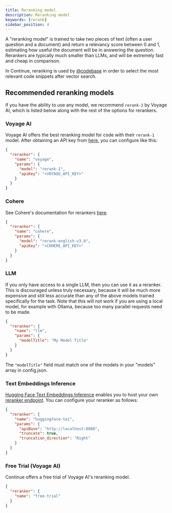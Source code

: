 ```yaml
---
title: Reranking model
description: Reranking model
keywords: [rerank]
sidebar_position: 4
---
```


A "reranking model" is trained to take two pieces of text (often a user question and a document) and return a relevancy score between 0 and 1, estimating how useful the document will be in answering the question. Rerankers are typically much smaller than LLMs, and will be extremely fast and cheap in comparison.

In Continue, reranking is used by [@codebase](../deep-dives/codebase.md) in order to select the most relevant code snippets after vector search.

## Recommended reranking models

If you have the ability to use any model, we recommend `rerank-1` by Voyage AI, which is listed below along with the rest of the options for rerankers.

### Voyage AI

Voyage AI offers the best reranking model for code with their `rerank-1` model. After obtaining an API key from [here](https://www.voyageai.com/), you can configure like this:

```json title="config.json"
{
  "reranker": {
    "name": "voyage",
    "params": {
      "model": "rerank-1",
      "apiKey": "<VOYAGE_API_KEY>"
    }
  }
}
```

### Cohere

See Cohere's documentation for rerankers [here](https://docs.cohere.com/docs/rerank-2).

```json title="config.json"
{
  "reranker": {
    "name": "cohere",
    "params": {
      "model": "rerank-english-v3.0",
      "apiKey": "<COHERE_API_KEY>"
    }
  }
}
```

### LLM

If you only have access to a single LLM, then you can use it as a reranker. This is discouraged unless truly necessary, because it will be much more expensive and still less accurate than any of the above models trained specifically for the task. Note that this will not work if you are using a local model, for example with Ollama, because too many parallel requests need to be made.

```json title="config.json"
{
  "reranker": {
    "name": "llm",
    "params": {
      "modelTitle": "My Model Title"
    }
  }
}
```

The `"modelTitle"` field must match one of the models in your "models" array in config.json.

### Text Embeddings Inference

[Hugging Face Text Embeddings Inference](https://huggingface.co/docs/text-embeddings-inference/en/index) enables you to host your own [reranker endpoint](https://huggingface.github.io/text-embeddings-inference/#/Text%20Embeddings%20Inference/rerank). You can configure your reranker as follows:

```json title="config.json"
{
  "reranker": {
    "name": "huggingface-tei",
    "params": {
      "apiBase": "http://localhost:8080",
      "truncate": true,
      "truncation_direction": "Right"
    }
  }
}
```

### Free Trial (Voyage AI)

Continue offers a free trial of Voyage AI's reranking model.

```json title="config.json"
{
  "reranker": {
    "name": "free-trial"
  }
}
```
